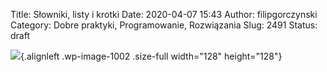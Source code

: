 Title: Słowniki, listy i krotki
Date: 2020-04-07 15:43
Author: filipgorczynski
Category: Dobre praktyki, Programowanie, Rozwiązania
Slug: 2491
Status: draft

![](https://filipgorczynski.files.wordpress.com/2015/04/python1.png){.alignleft .wp-image-1002 .size-full width="128" height="128"}
